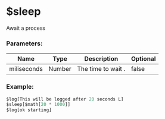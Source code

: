 # $sleep
Await a process

### Parameters:
| Name        | Type        | Description                          | Optional |
| ----------- | ----------- | ------------------------------------ | -------- |
| miliseconds | Number      | The time to wait                 .   | false    |

### Example:
```js
$log[This will be logged after 20 seconds L]
$sleep[$math[20 * 1000]]
$log[ok starting]
```
